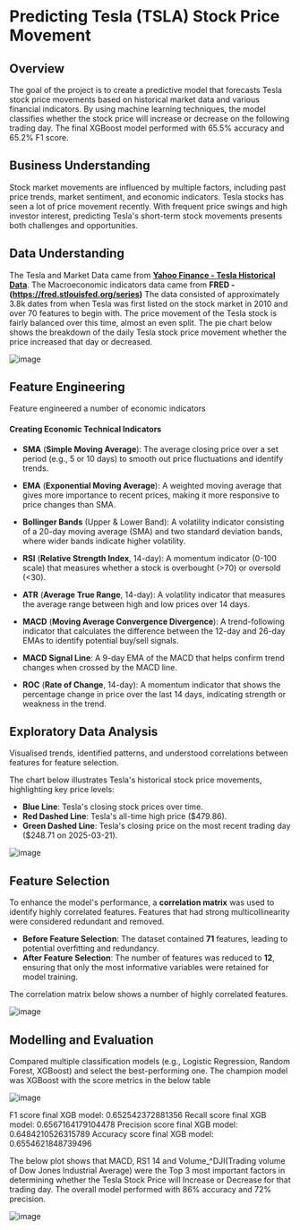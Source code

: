 # Predicting Tesla (TSLA) Stock Price Movement

## Overview
The goal of the project is to create a predictive model that forecasts Tesla stock price movements based on historical market data and various financial indicators. By using machine learning techniques, the model classifies whether the stock price will increase or decrease on the following trading day. The final XGBoost model performed with 65.5% accuracy and 65.2% F1 score.

## Business Understanding
Stock market movements are influenced by multiple factors, including past price trends, market sentiment, and economic indicators. Tesla stocks has seen a lot of price movement recently. With frequent price swings and high investor interest, predicting Tesla's short-term stock movements presents both challenges and opportunities. 

## Data Understanding 
The Tesla and Market Data came from **[Yahoo Finance - Tesla Historical Data](https://finance.yahoo.com/quote/TSLA/history/)**. The Macroeconomic indicators data came from **FRED - (https://fred.stlouisfed.org/series)** The data consisted of approximately 3.8k dates from when Tesla was first listed on the stock market in 2010 and over 70 features to begin with. The price movement of the Tesla stock is fairly balanced over this time, almost an even split. The pie chart below shows the breakdown of the daily Tesla stock price movement whether the price increased that day or decreased. 

![image](https://github.com/user-attachments/assets/b2eb1809-4fb7-4c3d-96a3-fa92e76039a4)

## Feature Engineering
Feature engineered a number of economic indicators 
#### Creating Economic Technical Indicators
* **SMA** (**Simple Moving Average**): The average closing price over a set period (e.g., 5 or 10 days) to smooth out price fluctuations and identify trends.

* **EMA** (**Exponential Moving Average**): A weighted moving average that gives more importance to recent prices, making it more responsive to price changes than SMA.

* **Bollinger Bands** (Upper & Lower Band): A volatility indicator consisting of a 20-day moving average (SMA) and two standard deviation bands, where wider bands indicate higher volatility.

* **RSI** (**Relative Strength Index**, 14-day): A momentum indicator (0-100 scale) that measures whether a stock is overbought (>70) or oversold (<30).

* **ATR** (**Average True Range**, 14-day): A volatility indicator that measures the average range between high and low prices over 14 days.

* **MACD** (**Moving Average Convergence Divergence**): A trend-following indicator that calculates the difference between the 12-day and 26-day EMAs to identify potential buy/sell signals.

* **MACD Signal Line**: A 9-day EMA of the MACD that helps confirm trend changes when crossed by the MACD line.

* **ROC** (**Rate of Change**, 14-day): A momentum indicator that shows the percentage change in price over the last 14 days, indicating strength or weakness in the trend.

## Exploratory Data Analysis
Visualised trends, identified patterns, and understood correlations between features for feature selection.

The chart below illustrates Tesla's historical stock price movements, highlighting key price levels:

- **Blue Line**: Tesla's closing stock prices over time.
- **Red Dashed Line**: Tesla's all-time high price ($479.86).
- **Green Dashed Line**: Tesla's closing price on the most recent trading day ($248.71 on 2025-03-21).

![image](https://github.com/user-attachments/assets/a11b24ad-5875-494f-9ab5-a2010f11d3fe)

## Feature Selection 
To enhance the model's performance, a **correlation matrix** was used to identify highly correlated features. Features that had strong multicollinearity were considered redundant and removed. 

- **Before Feature Selection**: The dataset contained **71** features, leading to potential overfitting and redundancy.
- **After Feature Selection**: The number of features was reduced to **12**, ensuring that only the most informative variables were retained for model training.

The correlation matrix below shows a number of highly correlated features.

![image](https://github.com/user-attachments/assets/a2e6ceeb-cec0-4bb5-abbe-1313148c8933)

## Modelling and Evaluation 

Compared multiple classification models (e.g., Logistic Regression, Random Forest, XGBoost) and select the best-performing one. The champion model was XGBoost with the score metrics in the below table 

![image](https://github.com/user-attachments/assets/2a5d9ad5-0ed9-4549-909f-37409146f24b)

F1 score final XGB model:  0.652542372881356
Recall score final XGB model:  0.6567164179104478
Precision score final XGB model:  0.6484210526315789
Accuracy score final XGB model:  0.6554621848739496

The below plot shows that MACD, RS1 14 and Volume_^DJI(Trading volume of Dow Jones Industrial Average) were the Top 3 most important factors in determining whether the Tesla Stock Price will Increase or Decrease for that trading day. The overall model performed with 86% accuracy and 72% precision. 

![image](https://github.com/user-attachments/assets/eb78f37d-8474-44fd-9f29-2d72031dbae3)

